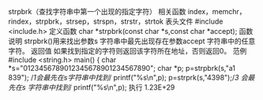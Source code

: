 strpbrk（查找字符串中第一个出现的指定字符）
相关函数
index，memchr，rindex，strpbrk，strsep，strspn，strstr，strtok
表头文件
#include <include.h>
定义函数
char *strpbrk(const char *s,const char *accept);
函数说明
strpbrk()用来找出参数s 字符串中最先出现存在参数accept 字符串中的任意字符。
返回值
如果找到指定的字符则返回该字符所在地址，否则返回0。
范例
#include <string.h>
main()
{
char *s="0123456789012345678901234567890";
char *p;
p=strpbrk(s,"a1 839"); /*1会最先在s字符串中找到*/
printf("%s\n",p);
p=strprk(s,"4398");/*3 会最先在s 字符串中找到*/
printf("%s\n",p);
执行
1.23E+29